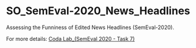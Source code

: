 # SO_SemEval-2020_News_Headlines
Assessing the Funniness of Edited News Headlines (SemEval-2020). 

For more details: [Coda Lab_(SemEval 2020 - Task 7)](https://competitions.codalab.org/competitions/20970)
